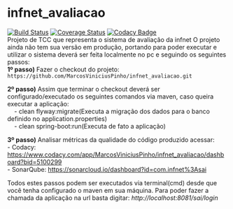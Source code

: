 # infnet_avaliacao
[![Build Status](https://travis-ci.org/MarcosViniciusPinho/infnet_avaliacao.svg?branch=master)](https://travis-ci.org/MarcosViniciusPinho/infnet_avaliacao)
[![Coverage Status](https://coveralls.io/repos/github/MarcosViniciusPinho/infnet_avaliacao/badge.svg)](https://coveralls.io/github/MarcosViniciusPinho/infnet_avaliacao)
[![Codacy Badge](https://api.codacy.com/project/badge/Grade/b18981c1dd854c0cb1f7be6edbf9d35f)](https://www.codacy.com/app/MarcosViniciusPinho/infnet_avaliacao?utm_source=github.com&amp;utm_medium=referral&amp;utm_content=MarcosViniciusPinho/infnet_avaliacao&amp;utm_campaign=Badge_Grade)<br />
Projeto de TCC que representa o sistema de avaliação da infnet
O projeto ainda não tem sua versão em produção, portando para poder executar e utilizar o sistema deverá ser feita localmente no pc e seguindo os seguintes passos:<br />
**1º passo)** Fazer o checkout do projeto: `https://github.com/MarcosViniciusPinho/infnet_avaliacao.git`<br />

**2º passo)** Assim que terminar o checkout deverá ser configurado/executado os seguintes comandos via maven, caso queira executar a aplicação:<br />&nbsp;&nbsp;&nbsp;
    - clean flyway:migrate(Executa a migração dos dados para o banco definido no application.properties)<br />
    &nbsp;&nbsp;&nbsp;&nbsp;- clean spring-boot:run(Executa de fato a aplicação)<br />
    
**3º passo)** Analisar métricas da qualidade do código produzido acessar: <br />
    - Codacy: https://www.codacy.com/app/MarcosViniciusPinho/infnet_avaliacao/dashboard?bid=5100299<br />
    - SonarQube: https://sonarcloud.io/dashboard?id=com.infnet%3Asai

Todos estes passos podem ser executados via terminal(cmd) desde que você tenha configurado o maven em sua máquina.
Para poder fazer a chamada da aplicação na url basta digitar: _http://localhost:8081/sai/login_